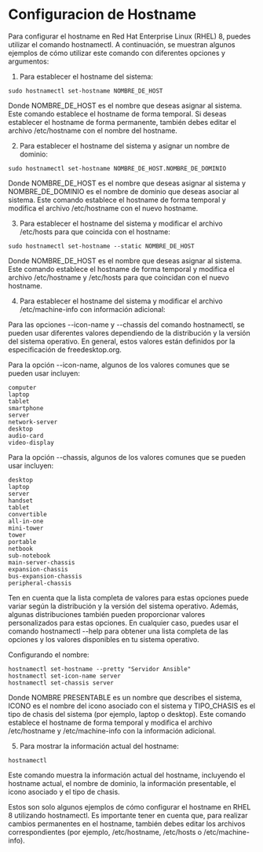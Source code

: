 # Configuracion de Hostname

Para configurar el hostname en Red Hat Enterprise Linux (RHEL) 8, puedes utilizar el comando hostnamectl. A continuación, se muestran algunos ejemplos de cómo utilizar este comando con diferentes opciones y argumentos:

1. Para establecer el hostname del sistema:

`sudo hostnamectl set-hostname NOMBRE_DE_HOST`

Donde NOMBRE_DE_HOST es el nombre que deseas asignar al sistema. Este comando establece el hostname de forma temporal. Si deseas establecer el hostname de forma permanente, también debes editar el archivo /etc/hostname con el nombre del hostname.

2. Para establecer el hostname del sistema y asignar un nombre de dominio:

`sudo hostnamectl set-hostname NOMBRE_DE_HOST.NOMBRE_DE_DOMINIO`

Donde NOMBRE_DE_HOST es el nombre que deseas asignar al sistema y NOMBRE_DE_DOMINIO es el nombre de dominio que deseas asociar al sistema. Este comando establece el hostname de forma temporal y modifica el archivo /etc/hostname con el nuevo hostname.

3. Para establecer el hostname del sistema y modificar el archivo /etc/hosts para que coincida con el hostname:

`sudo hostnamectl set-hostname --static NOMBRE_DE_HOST`

Donde NOMBRE_DE_HOST es el nombre que deseas asignar al sistema. Este comando establece el hostname de forma temporal y modifica el archivo /etc/hostname y /etc/hosts para que coincidan con el nuevo hostname.

4. Para establecer el hostname del sistema y modificar el archivo /etc/machine-info con información adicional:

Para las opciones --icon-name y --chassis del comando hostnamectl, se pueden usar diferentes valores dependiendo de la distribución y la versión del sistema operativo. En general, estos valores están definidos por la especificación de freedesktop.org.

Para la opción --icon-name, algunos de los valores comunes que se pueden usar incluyen:
```
computer
laptop
tablet
smartphone
server
network-server
desktop
audio-card
video-display
```
Para la opción --chassis, algunos de los valores comunes que se pueden usar incluyen:
```
desktop
laptop
server
handset
tablet
convertible
all-in-one
mini-tower
tower
portable
netbook
sub-notebook
main-server-chassis
expansion-chassis
bus-expansion-chassis
peripheral-chassis
```
Ten en cuenta que la lista completa de valores para estas opciones puede variar según la distribución y la versión del sistema operativo. Además, algunas distribuciones también pueden proporcionar valores personalizados para estas opciones. En cualquier caso, puedes usar el comando hostnamectl --help para obtener una lista completa de las opciones y los valores disponibles en tu sistema operativo.

Configurando el nombre:
```
hostnamectl set-hostname --pretty "Servidor Ansible"
hostnamectl set-icon-name server
hostnamectl set-chassis server
```

Donde NOMBRE PRESENTABLE es un nombre que describes el sistema, ICONO es el nombre del icono asociado con el sistema y TIPO_CHASIS es el tipo de chasis del sistema (por ejemplo, laptop o desktop). Este comando establece el hostname de forma temporal y modifica el archivo /etc/hostname y /etc/machine-info con la información adicional.

5. Para mostrar la información actual del hostname:

`hostnamectl`

Este comando muestra la información actual del hostname, incluyendo el hostname actual, el nombre de dominio, la información presentable, el icono asociado y el tipo de chasis.

Estos son solo algunos ejemplos de cómo configurar el hostname en RHEL 8 utilizando hostnamectl. Es importante tener en cuenta que, para realizar cambios permanentes en el hostname, también debes editar los archivos correspondientes (por ejemplo, /etc/hostname, /etc/hosts o /etc/machine-info).
